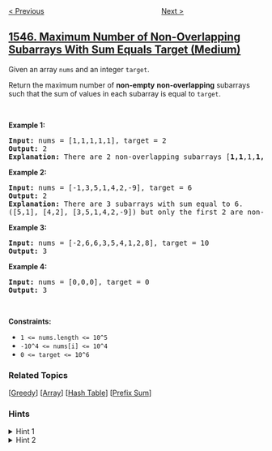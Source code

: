 <!--|This file generated by command(leetcode description); DO NOT EDIT.    |-->
<!--+----------------------------------------------------------------------+-->
<!--|@author    openset <openset.wang@gmail.com>                           |-->
<!--|@link      https://github.com/openset                                 |-->
<!--|@home      https://github.com/openset/leetcode                        |-->
<!--+----------------------------------------------------------------------+-->

[< Previous](../find-kth-bit-in-nth-binary-string "Find Kth Bit in Nth Binary String")
　　　　　　　　　　　　　　　　
[Next >](../minimum-cost-to-cut-a-stick "Minimum Cost to Cut a Stick")

## [1546. Maximum Number of Non-Overlapping Subarrays With Sum Equals Target (Medium)](https://leetcode.com/problems/maximum-number-of-non-overlapping-subarrays-with-sum-equals-target "和为目标值且不重叠的非空子数组的最大数目")

<p>Given an array <code>nums</code> and an integer <code><font face="monospace">target</font></code>.</p>

<p>Return the maximum number of <strong>non-empty</strong>&nbsp;<strong>non-overlapping</strong> subarrays such that the sum of values in each subarray is equal to <code><font face="monospace">target</font></code>.</p>

<p>&nbsp;</p>
<p><strong>Example 1:</strong></p>

<pre>
<strong>Input:</strong> nums = [1,1,1,1,1], target = 2
<strong>Output:</strong> 2
<strong>Explanation: </strong>There are 2 non-overlapping subarrays [<strong>1,1</strong>,1,<strong>1,1</strong>] with sum equals to target(2).
</pre>

<p><strong>Example 2:</strong></p>

<pre>
<strong>Input:</strong> nums = [-1,3,5,1,4,2,-9], target = 6
<strong>Output:</strong> 2
<strong>Explanation: </strong>There are 3 subarrays with sum equal to 6.
([5,1], [4,2], [3,5,1,4,2,-9]) but only the first 2 are non-overlapping.</pre>

<p><strong>Example 3:</strong></p>

<pre>
<strong>Input:</strong> nums = [-2,6,6,3,5,4,1,2,8], target = 10
<strong>Output:</strong> 3
</pre>

<p><strong>Example 4:</strong></p>

<pre>
<strong>Input:</strong> nums = [0,0,0], target = 0
<strong>Output:</strong> 3
</pre>

<p>&nbsp;</p>
<p><strong>Constraints:</strong></p>

<ul>
	<li><code>1 &lt;= nums.length &lt;=&nbsp;10^5</code></li>
	<li><code>-10^4 &lt;= nums[i] &lt;=&nbsp;10^4</code></li>
	<li><code>0 &lt;= target &lt;= 10^6</code></li>
</ul>

### Related Topics
  [[Greedy](../../tag/greedy/README.md)]
  [[Array](../../tag/array/README.md)]
  [[Hash Table](../../tag/hash-table/README.md)]
  [[Prefix Sum](../../tag/prefix-sum/README.md)]

### Hints
<details>
<summary>Hint 1</summary>
Keep track of prefix sums to quickly look up what subarray that sums "target" can be formed at each step of scanning the input array.
</details>

<details>
<summary>Hint 2</summary>
It can be proved that greedily forming valid subarrays as soon as one is found is optimal.
</details>
